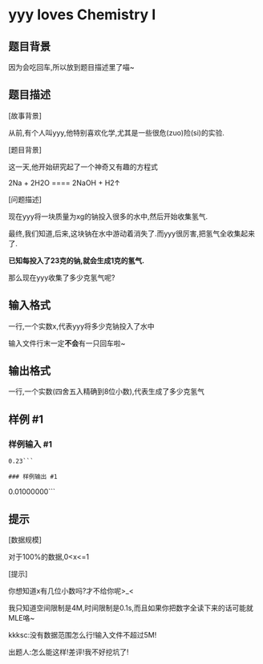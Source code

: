 # yyy loves Chemistry I

## 题目背景

因为会吃回车,所以放到题目描述里了喵~


## 题目描述

[故事背景]

从前,有个人叫yyy,他特别喜欢化学,尤其是一些很危(zuo)险(si)的实验.

[题目背景]

这一天,他开始研究起了一个神奇又有趣的方程式

2Na + 2H2O ==== 2NaOH + H2↑

[问题描述]

现在yyy将一块质量为xg的钠投入很多的水中,然后开始收集氢气.

最终,我们知道,后来,这块钠在水中游动着消失了.而yyy很厉害,把氢气全收集起来了.

**已知每投入了23克的钠,就会生成1克的氢气.**

那么现在yyy收集了多少克氢气呢?


## 输入格式

一行,一个实数x,代表yyy将多少克钠投入了水中

输入文件行末一定**不会**有一只回车啦~


## 输出格式

一行,一个实数(四舍五入精确到8位小数),代表生成了多少克氢气


## 样例 #1

### 样例输入 #1
```
0.23```

### 样例输出 #1

```
0.01000000```

## 提示

[数据规模]

对于100%的数据,0<x<=1

[提示]

你想知道x有几位小数吗?才不给你呢>\_<

我只知道空间限制是4M,时间限制是0.1s,而且如果你把数字全读下来的话可能就MLE咯~

kkksc:没有数据范围怎么行!输入文件不超过5M!

出题人:怎么能这样!差评!我不好挖坑了!

